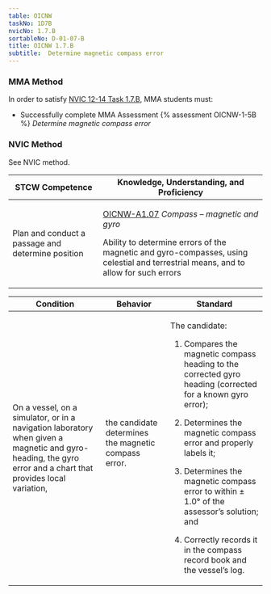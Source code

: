 ```yaml
---
table: OICNW
taskNo: 1D7B
nvicNo: 1.7.B 
sortableNo: D-01-07-B
title: OICNW 1.7.B 
subtitle:  Determine magnetic compass error
---
```



### MMA Method

In order to satisfy  [NVIC 12-14  Task  1.7.B]({{site.baseurl}}/assets/images/nvic-12-14.pdf), MMA students must:

* Successfully complete MMA Assessment {% assessment OICNW-1-5B %} *Determine magnetic compass error*


### NVIC Method

<a onclick="togglevisibility('nvic_methods')" >See NVIC method.</a>

<div id='nvic_methods' class='hide'>

<table>
<thead>
<tr>
<th class='forty'> STCW Competence </th>
<th class='sixty'> Knowledge, Understanding, and Proficiency </th>
</tr>
</thead>




<tbody>
<tr><td markdown='1'>

Plan and conduct a passage and determine position

</td><td markdown='1'>

[OICNW-A1.07]({{site.baseurl}}/tables/21.html#OICNW-A1.07) *Compass – magnetic and gyro*

Ability to determine errors of the magnetic and gyro-compasses, using celestial and terrestrial means, and to allow for such errors

</td></tr>


</tbody>
</table>


<table>
<thead>
<tr><th class='twenty'>  Condition </th><th class='twenty'> Behavior </th><th  class='sixty'>Standard </th></tr>
</thead>
<tbody >



<tr><td markdown='1'>

On a vessel, on a simulator, or in a navigation laboratory when given a magnetic and gyro-heading, the gyro error and a chart that provides local variation,

</td><td markdown='1'>

the candidate determines the magnetic compass error.

<br>

<div class="tooltip">
<span class="tooltiptext">
</span>
</div>


</td><td markdown='1'>

The candidate:

1. Compares the magnetic compass heading to the corrected gyro heading (corrected for a known gyro error);

2. Determines the magnetic compass error and properly labels it;

3. Determines the magnetic compass error to within ± 1.0° of the assessor’s solution; and

4. Correctly records it in the compass record book and the vessel’s log.

</td></tr>
</tbody>
</table>
</div>
